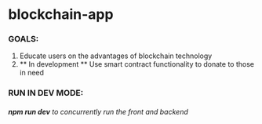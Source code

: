 # blockchain-app

### GOALS:
1. Educate users on the advantages of blockchain technology
2. ** In development ** Use smart contract functionality to donate to those in need 

### RUN IN DEV MODE:
###### **npm run dev** to concurrently run the front and backend

